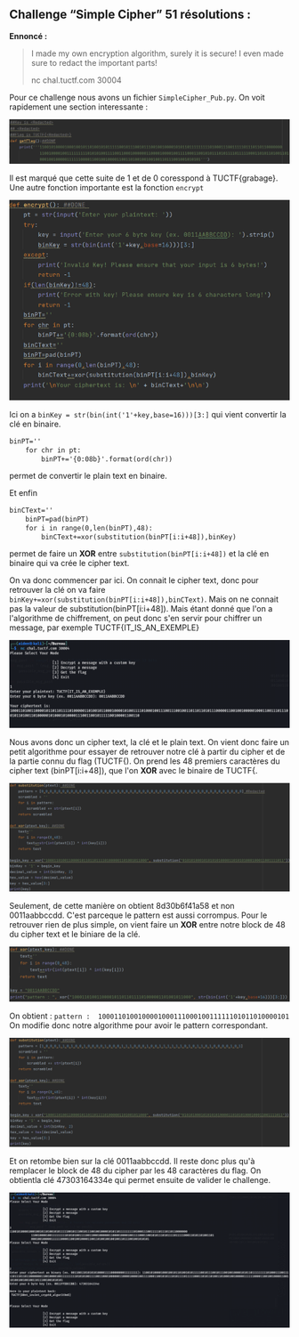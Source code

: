 ## Challenge “Simple Cipher” 51 résolutions :

**Ennoncé :**
>I made my own encryption algorithm, surely it is secure! I even made sure to redact the important parts!
>
>nc chal.tuctf.com 30004 


Pour ce challenge nous avons un fichier `SimpleCipher_Pub.py`. On voit rapidement une section interessante :

<img src="./src/images/simple_cipher_medium_1.png"/>

Il est marqué que cette suite de 1 et de 0 coresspond à TUCTF{grabage}. Une autre fonction importante est la fonction `encrypt`

<img src="./src/images/simple_cipher_medium_2.png"/>

Ici on a `binKey = str(bin(int('1'+key,base=16)))[3:]` qui vient convertir la clé en binaire.
<pre><code>binPT=''
    for chr in pt:
        binPT+='{0:08b}'.format(ord(chr))</pre></code>
permet de convertir le plain text en binaire.

Et enfin
<pre><code>binCText=''
    binPT=pad(binPT)
    for i in range(0,len(binPT),48):
        binCText+=xor(substitution(binPT[i:i+48]),binKey)</pre></code>
permet de faire un **XOR** entre `substitution(binPT[i:i+48])` et la clé en binaire qui va crée le cipher text.

On va donc commencer par ici. On connait le cipher text, donc pour retrouver la clé on va faire `binKey+=xor(substitution(binPT[i:i+48]),binCText)`. Mais on ne connait pas la valeur de substitution(binPT[i:i+48]). Mais étant donné que l'on a l'algorithme de chiffrement, on peut donc s'en servir pour chiffrer un message, par exemple TUCTF{IT_IS_AN_EXEMPLE}

<img src="./src/images/simple_cipher_medium_3.png"/>

Nous avons donc un cipher text, la clé et le plain text. On vient donc faire un petit algorithme pour essayer de retrouver notre clé à partir du cipher et de la partie connu du flag (TUCTF{). On prend les 48 premiers caractères du cipher text (binPT[i:i+48]), que l'on **XOR** avec le binaire de TUCTF{.

<img src="./src/images/simple_cipher_medium_4.png"/>

Seulement, de cette manière on obtient 8d30b6f41a58 et non 0011aabbccdd. C'est parceque le pattern est aussi corrompus. Pour le retrouver rien de plus simple, on vient faire un **XOR** entre notre block de 48 du cipher text et le biniare de la clé.

<img src="./src/images/simple_cipher_medium_5.png"/>

On obtient : `pattern :  100011010010000100011100010011111101011010000101`
On modifie donc notre algorithme pour avoir le pattern correspondant.

<img src="./src/images/simple_cipher_medium_6.png"/>

Et on retombe bien sur la clé 0011aabbccdd. Il reste donc plus qu'à remplacer le block de 48 du cipher par les 48 caractères du flag. On obtientla clé 47303164334e qui permet ensuite de valider le challenge.

<img src="./src/images/simple_cipher_medium_7.png"/>
